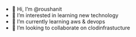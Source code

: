 - 👋 Hi, I’m @roushanit
- 👀 I’m interested in learning new technology
- 🌱 I’m currently learning aws & devops
- 💞️ I’m looking to collaborate on clodinfrastucture
<!---
roushanit/roushanit is a ✨ special ✨ repository because its `README.md` (this file) appears on your GitHub profile.
You can click the Preview link to take a look at your changes.
--->
